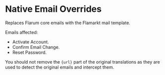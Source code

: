 # Native Email Overrides

Replaces Flarum core emails with the Flamarkt mail template.

Emails affected:

- Activate Account.
- Confirm Email Change.
- Reset Password.

You should not remove the `{url}` part of the original translations as they are used to detect the original emails and intercept them.

